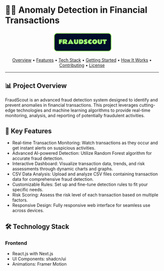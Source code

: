 # 🕵️‍♂️ Anomaly Detection in Financial Transactions

<p align="center">
  <img src="Fraudscout_logo.png" alt="FraudScout Logo" width="200">
</p>

<p align="center">
  <a href="#-project-overview">Overview</a> •
  <a href="#-key-features">Features</a> •
  <a href="#%EF%B8%8F-technology-stack">Tech Stack</a> •
  <a href="#-getting-started">Getting Started</a> •
  <a href="#-how-it-works">How It Works</a> •
  <a href="#-contributing">Contributing</a> •
  <a href="#-license">License</a>
</p>

---

## 📊 Project Overview

FraudScout is an advanced fraud detection system designed to identify and prevent anomalies in financial transactions. This project leverages cutting-edge technologies and machine learning algorithms to provide real-time monitoring, analysis, and reporting of potentially fraudulent activities.

## 🚀 Key Features

- Real-time Transaction Monitoring: Watch transactions as they occur and get instant alerts on suspicious activities.
- Advanced AI-powered Detection: Utilize Random Forest algorithm for accurate fraud detection.
- Interactive Dashboard: Visualize transaction data, trends, and risk assessments through dynamic charts and graphs.
- CSV Data Analysis: Upload and analyze CSV files containing transaction data for comprehensive fraud detection.
- Customizable Rules: Set up and fine-tune detection rules to fit your specific needs.
- Risk Scoring: Assess the risk level of each transaction based on multiple factors.
- Responsive Design: Fully responsive web interface for seamless use across devices.

## 🛠️ Technology Stack

### Frontend
- React.js with Next.js
- UI Components: shadcn/ui
- Animations: Framer Motion
